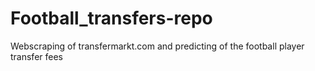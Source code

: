 # Football_transfers-repo
Webscraping of transfermarkt.com and predicting of the football player transfer fees
